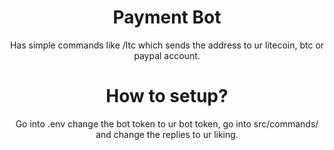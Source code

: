 <div align="center">

# Payment Bot
Has simple commands like /ltc which sends the address to ur litecoin, btc or paypal account.

# How to setup?
Go into .env change the bot token to ur bot token, go into src/commands/ and change the replies to ur liking.
